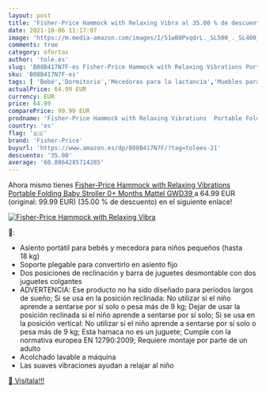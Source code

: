 ```yaml
---
layout: post
title: 'Fisher-Price Hammock with Relaxing Vibra al 35.00 % de descuento'
date: 2021-10-06 11:17:07
image: 'https://m.media-amazon.com/images/I/51wB0PvqdrL._SL500_._SL400_.jpg'
comments: true
category: ofertas
author: 'tole.es'
slug: 'B08B417N7F-es Fisher-Price Hammock with Relaxing Vibrations Portable...'
sku: 'B08B417N7F-es'
tags: [ 'Bebé','Dormitorio','Mecedoras para la lactancia','Muebles para bebé','Sillones y mecedoras para la lactancia','fisher-price', ]
actualPrice: 64.99 EUR
currency: EUR
price: 64.99
comparePrice: 99.99 EUR
prodname: 'Fisher-Price Hammock with Relaxing Vibrations  Portable Folding Baby Stroller 0+ Months  Mattel GWD39 '
country: 'es'
flag: '🇪🇸'
brand: 'Fisher-Price'
buyurl: 'https://www.amazon.es/dp/B08B417N7F/?tag=tolees-21'
descuento: '35.00'
average: '60.8864285714285'
---
```


Ahora mismo tienes [Fisher-Price Hammock with Relaxing Vibrations  Portable Folding Baby Stroller 0+ Months  Mattel GWD39 ](https://www.amazon.es/dp/B08B417N7F/?tag=tolees-21) a 64.99 EUR (original: 99.99 EUR) (35.00 %  de descuento) en el siguiente enlace!

[![Fisher-Price Hammock with Relaxing Vibra](https://m.media-amazon.com/images/I/51wB0PvqdrL._SL500_._SL400_.jpg)](https://www.amazon.es/dp/B08B417N7F/?tag=tolees-21)

🔎:

- Asiento portátil para bebés y mecedora para niños pequeños (hasta 18 kg)
- Soporte plegable para convertirlo en asiento fijo
- Dos posiciones de reclinación y barra de juguetes desmontable con dos juguetes colgantes
- ADVERTENCIA: Ese producto no ha sido diseñado para períodos largos de sueño; Si se usa en la posición reclinada: No utilizar si el niño aprende a sentarse por sí solo o pesa más de 9 kg; Dejar de usar la posición reclinada si el niño aprende a sentarse por sí solo; Si se usa en la posición vertical: No utilizar si el niño aprende a sentarse por sí solo o pesa más de 9 kg; Esta hamaca no es un juguete; Cumple con la normativa europea EN 12790:2009; Requiere montaje por parte de un adulto
- Acolchado lavable a máquina
- Las suaves vibraciones ayudan a relajar al niño

[🛒 Visítala!!!](https://www.amazon.es/dp/B08B417N7F/?tag=tolees-21)
